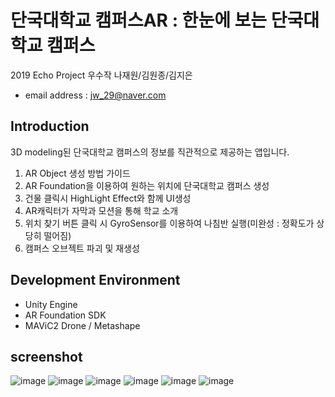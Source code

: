 # 단국대학교 캠퍼스AR : 한눈에 보는 단국대학교 캠퍼스
2019 Echo Project 우수작 나재원/김원종/김지은

- email address : jw_29@naver.com <br />

## Introduction
3D modeling된 단국대학교 캠퍼스의 정보를 직관적으로 제공하는 앱입니다.

1. AR Object 생성 방법 가이드
2. AR Foundation을 이용하여 원하는 위치에 단국대학교 캠퍼스 생성
3. 건물 클릭시 HighLight Effect와 함께 UI생성
4. AR캐릭터가 자막과 모션을 통해 학교 소개
5. 위치 찾기 버튼 클릭 시 GyroSensor를 이용하여 나침반 실행(미완성 : 정확도가 상당히 떨어짐)
6. 캠퍼스 오브젝트 파괴 및 재생성

## Development Environment
- Unity Engine
- AR Foundation SDK
- MAViC2 Drone / Metashape


## screenshot
![image](https://user-images.githubusercontent.com/46628101/111518140-21b22080-8799-11eb-86a6-50d4d0a9bb43.png)
![image](https://user-images.githubusercontent.com/46628101/111518102-1828b880-8799-11eb-8531-b42420764bc5.png)
![image](https://user-images.githubusercontent.com/46628101/111518076-12cb6e00-8799-11eb-82e5-0ab95d59bae9.png)
![image](https://user-images.githubusercontent.com/46628101/111518064-10691400-8799-11eb-83bb-e91a1295fb44.png)
![image](https://user-images.githubusercontent.com/46628101/111518213-31ca0000-8799-11eb-81b1-f3baa45c2956.png)
![image](https://user-images.githubusercontent.com/46628101/111518188-2b3b8880-8799-11eb-94df-09cca6e89ba4.png)
